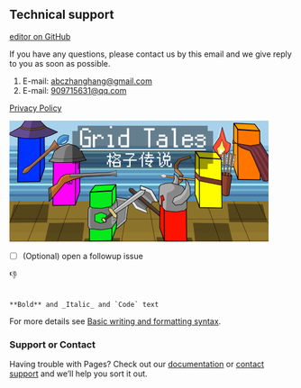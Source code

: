 ## Technical support

 [editor on GitHub](https://github.com/hangshow2011/GridTales/edit/gh-pages/index.md) 

If you have any questions, please contact us by this email and we give reply to you as soon as possible.

1. E-mail: abczhanghang@gmail.com
2. E-mail: 909715631@qq.com

[Privacy Policy](./policy.md)

![an image](./Adverting2_460_215.png)

- [ ] \(Optional) open a followup issue

:-1:

```

**Bold** and _Italic_ and `Code` text
```

For more details see [Basic writing and formatting syntax](https://docs.github.com/en/github/writing-on-github/getting-started-with-writing-and-formatting-on-github/basic-writing-and-formatting-syntax).

### Support or Contact

Having trouble with Pages? Check out our [documentation](https://docs.github.com/categories/github-pages-basics/) or [contact support](https://support.github.com/contact) and we’ll help you sort it out.
